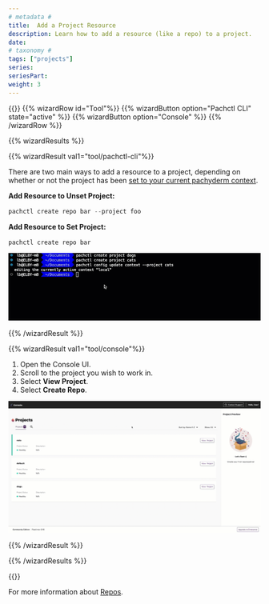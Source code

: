 ```yaml
---
# metadata #
title:  Add a Project Resource
description: Learn how to add a resource (like a repo) to a project.
date:
# taxonomy #
tags: ["projects"]
series:
seriesPart:
weight: 3
---
```




{{<stack type="wizard">}}
{{% wizardRow id="Tool"%}}
{{% wizardButton option="Pachctl CLI" state="active" %}}
{{% wizardButton option="Console" %}}
{{% /wizardRow %}}

{{% wizardResults  %}}

{{% wizardResult val1="tool/pachctl-cli"%}}

There are two main ways to add a resource to a project, depending on whether or not the project has been [set to your current pachyderm context](../set-project).

**Add Resource to Unset Project:**

```s
pachctl create repo bar --project foo
```

**Add Resource to Set Project:**

```s
pachctl create repo bar
```

![add project resources](/images/projects/add-project-resources.gif)

{{% /wizardResult %}}

{{% wizardResult val1="tool/console"%}}
1. Open the Console UI.
2. Scroll to the project you wish to work in.
3. Select **View Project**.
4. Select **Create Repo**.

![create a repo in Console](/images/projects/projects-console-create-repo.gif)

{{% /wizardResult %}}

{{% /wizardResults  %}}

{{</stack>}}

For more information about [Repos](../../../learn/glossary/input-repo).
